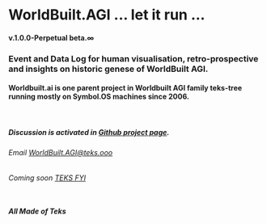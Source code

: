 # WorldBuilt.AGI ... let it run ... 
#### v.1.0.0-Perpetual beta.∞ <br>
### Event and Data Log for human visualisation, retro-prospective and insights on historic genese of WorldBuilt AGI.
#### Worldbuilt.ai is one parent project in Worldbuilt AGI family teks-tree running mostly on Symbol.OS machines since 2006. <br><br><br>
##### Discussion is activated in [Github project page](https://github.com/Techni-cite-Design-Lab/worldbuilt.ai/discussions).
###### Email WorldBuilt.AGI@teks.ooo
###### Coming soon [TEKS FYI](https://www.teks.fyi) <br><br>
#### ***All Made of Teks***
